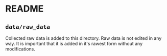 # README

## `data/raw_data`

Collected raw data is added to this directory. Raw data is not edited in any way. It is important that it is added in it's rawest form without any modifications.
